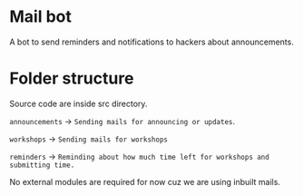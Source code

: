 # Mail bot

A bot to send reminders and notifications to hackers about announcements.

# Folder structure

Source code are inside src directory.

`announcements` -> `Sending mails for announcing or updates`.

`workshops` -> `Sending mails for workshops`

`reminders` -> `Reminding about how much time left for workshops and submitting time.`

No external modules are required for now cuz we are using inbuilt mails.

